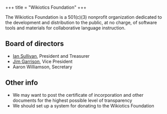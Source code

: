 +++
title = "Wikiotics Foundation"
+++

The Wikiotics Foundation is a 501(c)(3) nonprofit organization dedicated
to the development and distribution to the public, at no charge, of
software tools and materials for collaborative language instruction.

## Board of directors

  - [Ian Sullivan](/en/%7Eian), President and Treasurer
  - [Jim Garrison](/en/%7Egarrison), Vice President
  - Aaron Williamson, Secretary

## Other info

  - We may want to post the certificate of incorporation and other
    documents for the highest possible level of transparency
  - We should set up a system for donating to the Wikiotics Foundation
